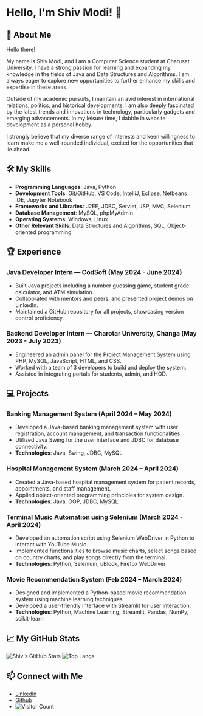 # Hello, I'm Shiv Modi! 👋

## 🚀 About Me
Hello there!

My name is Shiv Modi, and I am a Computer Science student at Charusat University. I have a strong passion for learning and expanding my knowledge in the fields of Java and Data Structures and Algorithms. I am always eager to explore new opportunities to further enhance my skills and expertise in these areas.

Outside of my academic pursuits, I maintain an avid interest in international relations, politics, and historical developments. I am also deeply fascinated by the latest trends and innovations in technology, particularly gadgets and emerging advancements. In my leisure time, I dabble in website development as a personal hobby.

I strongly believe that my diverse range of interests and keen willingness to learn make me a well-rounded individual, excited for the opportunities that lie ahead.

## 🛠️ My Skills
- **Programming Languages**: Java, Python
- **Development Tools**: Git/GitHub, VS Code, IntelliJ, Eclipse, Netbeans IDE, Jupyter Notebook
- **Frameworks and Libraries**: J2EE, JDBC, Servlet, JSP, MVC, Selenium
- **Database Management**: MySQL, phpMyAdmin
- **Operating Systems**: Windows, Linux
- **Other Relevant Skills**: Data Structures and Algorithms, SQL, Object-oriented programming

## 🏆 Experience
### Java Developer Intern — CodSoft (May 2024 - June 2024)
- Built Java projects including a number guessing game, student grade calculator, and ATM simulation.
- Collaborated with mentors and peers, and presented project demos on LinkedIn.
- Maintained a GitHub repository for all projects, showcasing version control proficiency.

### Backend Developer Intern — Charotar University, Changa (May 2023 - July 2023)
- Engineered an admin panel for the Project Management System using PHP, MySQL, JavaScript, HTML, and CSS.
- Worked with a team of 3 developers to build and deploy the system.
- Assisted in integrating portals for students, admin, and HOD.

## 💻 Projects
### Banking Management System (April 2024 – May 2024)
- Developed a Java-based banking management system with user registration, account management, and transaction functionalities.
- Utilized Java Swing for the user interface and JDBC for database connectivity.
- **Technologies**: Java, Swing, JDBC, MySQL

### Hospital Management System (March 2024 – April 2024)
- Created a Java-based hospital management system for patient records, appointments, and staff management.
- Applied object-oriented programming principles for system design.
- **Technologies**: Java, OOP, JDBC, MySQL

### Terminal Music Automation using Selenium (March 2024 - April 2024)
- Developed an automation script using Selenium WebDriver in Python to interact with YouTube Music.
- Implemented functionalities to browse music charts, select songs based on country charts, and play songs directly from the terminal.
- **Technologies**: Python, Selenium, uBlock, Firefox WebDriver

### Movie Recommendation System (Feb 2024 – March 2024)
- Designed and implemented a Python-based movie recommendation system using machine learning techniques.
- Developed a user-friendly interface with Streamlit for user interaction.
- **Technologies**: Python, Machine Learning, Streamlit, Pandas, NumPy, scikit-learn

## 📈 My GitHub Stats
![Shiv's GitHub Stats](https://github-readme-stats.vercel.app/api?username=shiv-modi&show_icons=true&theme=radical)
![Top Langs](https://github-readme-stats.vercel.app/api/top-langs/?username=shiv-modi&layout=compact&theme=radical)


## 📫 Connect with Me
- [LinkedIn](https://www.linkedin.com/in/shivmodi)
- [Github](https://github.com/shiv-modi)
- ![Visitor Count](https://komarev.com/ghpvc/?username=shiv-modi&style=flat-square)
